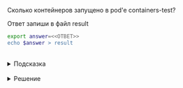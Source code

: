 Сколько контейнеров запущено в pod'e containers-test?

Ответ запиши в файл result

```bash
export answer=<<ОТВЕТ>>
echo $answer > result
```

<br>
<details><summary>Подсказка</summary>
<br>

Вы можете узнать количество контейнеров в pod'e выполнив

`kubectl get pod containers-test`

В клонке READY указывается сколько контейнеров необходимо и сколько готово к работе


Либо же можно посчитать сколько элементов containers есть в pod'e выполнив:

`kubectl describe containers-test`

</details>

<br>
<details><summary>Решение</summary>
<br>

3

</details>


